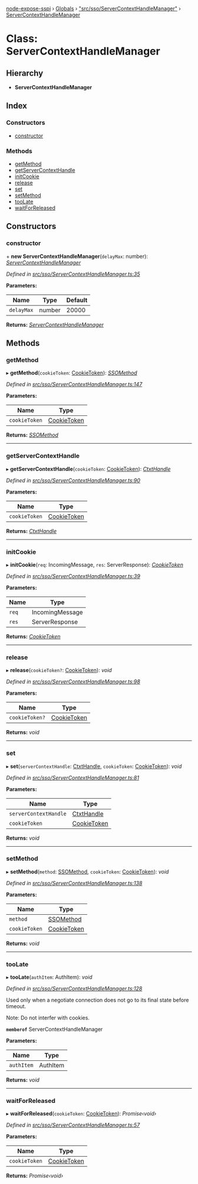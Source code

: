 [node-expose-sspi](../README.md) › [Globals](../globals.md) › ["src/sso/ServerContextHandleManager"](../modules/_src_sso_servercontexthandlemanager_.md) › [ServerContextHandleManager](_src_sso_servercontexthandlemanager_.servercontexthandlemanager.md)

# Class: ServerContextHandleManager

## Hierarchy

* **ServerContextHandleManager**

## Index

### Constructors

* [constructor](_src_sso_servercontexthandlemanager_.servercontexthandlemanager.md#constructor)

### Methods

* [getMethod](_src_sso_servercontexthandlemanager_.servercontexthandlemanager.md#getmethod)
* [getServerContextHandle](_src_sso_servercontexthandlemanager_.servercontexthandlemanager.md#getservercontexthandle)
* [initCookie](_src_sso_servercontexthandlemanager_.servercontexthandlemanager.md#initcookie)
* [release](_src_sso_servercontexthandlemanager_.servercontexthandlemanager.md#release)
* [set](_src_sso_servercontexthandlemanager_.servercontexthandlemanager.md#set)
* [setMethod](_src_sso_servercontexthandlemanager_.servercontexthandlemanager.md#setmethod)
* [tooLate](_src_sso_servercontexthandlemanager_.servercontexthandlemanager.md#toolate)
* [waitForReleased](_src_sso_servercontexthandlemanager_.servercontexthandlemanager.md#waitforreleased)

## Constructors

###  constructor

\+ **new ServerContextHandleManager**(`delayMax`: number): *[ServerContextHandleManager](_src_sso_servercontexthandlemanager_.servercontexthandlemanager.md)*

*Defined in [src/sso/ServerContextHandleManager.ts:35](https://github.com/jlguenego/node-expose-sspi/blob/1283254/src/sso/ServerContextHandleManager.ts#L35)*

**Parameters:**

Name | Type | Default |
------ | ------ | ------ |
`delayMax` | number | 20000 |

**Returns:** *[ServerContextHandleManager](_src_sso_servercontexthandlemanager_.servercontexthandlemanager.md)*

## Methods

###  getMethod

▸ **getMethod**(`cookieToken`: [CookieToken](../modules/_src_sso_interfaces_.md#cookietoken)): *[SSOMethod](../modules/_src_sso_sso_.md#ssomethod)*

*Defined in [src/sso/ServerContextHandleManager.ts:147](https://github.com/jlguenego/node-expose-sspi/blob/1283254/src/sso/ServerContextHandleManager.ts#L147)*

**Parameters:**

Name | Type |
------ | ------ |
`cookieToken` | [CookieToken](../modules/_src_sso_interfaces_.md#cookietoken) |

**Returns:** *[SSOMethod](../modules/_src_sso_sso_.md#ssomethod)*

___

###  getServerContextHandle

▸ **getServerContextHandle**(`cookieToken`: [CookieToken](../modules/_src_sso_interfaces_.md#cookietoken)): *[CtxtHandle](../interfaces/_lib_sspi_d_.ctxthandle.md)*

*Defined in [src/sso/ServerContextHandleManager.ts:90](https://github.com/jlguenego/node-expose-sspi/blob/1283254/src/sso/ServerContextHandleManager.ts#L90)*

**Parameters:**

Name | Type |
------ | ------ |
`cookieToken` | [CookieToken](../modules/_src_sso_interfaces_.md#cookietoken) |

**Returns:** *[CtxtHandle](../interfaces/_lib_sspi_d_.ctxthandle.md)*

___

###  initCookie

▸ **initCookie**(`req`: IncomingMessage, `res`: ServerResponse): *[CookieToken](../modules/_src_sso_interfaces_.md#cookietoken)*

*Defined in [src/sso/ServerContextHandleManager.ts:39](https://github.com/jlguenego/node-expose-sspi/blob/1283254/src/sso/ServerContextHandleManager.ts#L39)*

**Parameters:**

Name | Type |
------ | ------ |
`req` | IncomingMessage |
`res` | ServerResponse |

**Returns:** *[CookieToken](../modules/_src_sso_interfaces_.md#cookietoken)*

___

###  release

▸ **release**(`cookieToken?`: [CookieToken](../modules/_src_sso_interfaces_.md#cookietoken)): *void*

*Defined in [src/sso/ServerContextHandleManager.ts:98](https://github.com/jlguenego/node-expose-sspi/blob/1283254/src/sso/ServerContextHandleManager.ts#L98)*

**Parameters:**

Name | Type |
------ | ------ |
`cookieToken?` | [CookieToken](../modules/_src_sso_interfaces_.md#cookietoken) |

**Returns:** *void*

___

###  set

▸ **set**(`serverContextHandle`: [CtxtHandle](../interfaces/_lib_sspi_d_.ctxthandle.md), `cookieToken`: [CookieToken](../modules/_src_sso_interfaces_.md#cookietoken)): *void*

*Defined in [src/sso/ServerContextHandleManager.ts:81](https://github.com/jlguenego/node-expose-sspi/blob/1283254/src/sso/ServerContextHandleManager.ts#L81)*

**Parameters:**

Name | Type |
------ | ------ |
`serverContextHandle` | [CtxtHandle](../interfaces/_lib_sspi_d_.ctxthandle.md) |
`cookieToken` | [CookieToken](../modules/_src_sso_interfaces_.md#cookietoken) |

**Returns:** *void*

___

###  setMethod

▸ **setMethod**(`method`: [SSOMethod](../modules/_src_sso_sso_.md#ssomethod), `cookieToken`: [CookieToken](../modules/_src_sso_interfaces_.md#cookietoken)): *void*

*Defined in [src/sso/ServerContextHandleManager.ts:138](https://github.com/jlguenego/node-expose-sspi/blob/1283254/src/sso/ServerContextHandleManager.ts#L138)*

**Parameters:**

Name | Type |
------ | ------ |
`method` | [SSOMethod](../modules/_src_sso_sso_.md#ssomethod) |
`cookieToken` | [CookieToken](../modules/_src_sso_interfaces_.md#cookietoken) |

**Returns:** *void*

___

###  tooLate

▸ **tooLate**(`authItem`: AuthItem): *void*

*Defined in [src/sso/ServerContextHandleManager.ts:128](https://github.com/jlguenego/node-expose-sspi/blob/1283254/src/sso/ServerContextHandleManager.ts#L128)*

Used only when a negotiate connection
does not go to its final state before timeout.

Note: Do not interfer with cookies.

**`memberof`** ServerContextHandleManager

**Parameters:**

Name | Type |
------ | ------ |
`authItem` | AuthItem |

**Returns:** *void*

___

###  waitForReleased

▸ **waitForReleased**(`cookieToken`: [CookieToken](../modules/_src_sso_interfaces_.md#cookietoken)): *Promise‹void›*

*Defined in [src/sso/ServerContextHandleManager.ts:57](https://github.com/jlguenego/node-expose-sspi/blob/1283254/src/sso/ServerContextHandleManager.ts#L57)*

**Parameters:**

Name | Type |
------ | ------ |
`cookieToken` | [CookieToken](../modules/_src_sso_interfaces_.md#cookietoken) |

**Returns:** *Promise‹void›*

